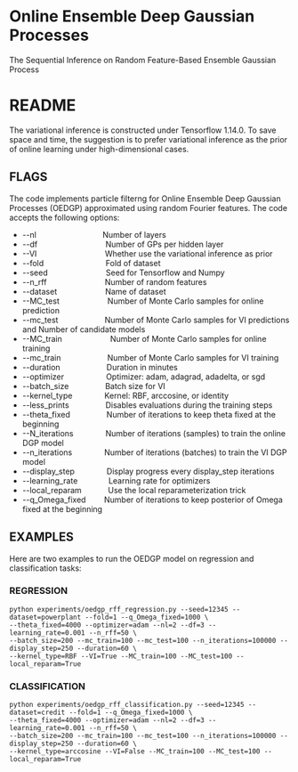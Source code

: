 # Online Ensemble Deep Gaussian Processes
The Sequential Inference on Random Feature-Based Ensemble Gaussian Process

# README

The variational inference is constructed under Tensorflow 1.14.0. To save space and time, the suggestion is to prefer variational inference as the prior of online learning under high-dimensional cases.

## FLAGS

The code implements particle filterng for Online Ensemble Deep Gaussian Processes (OEDGP) approximated using random Fourier features. The code accepts the following options:


* --nl                  &emsp; &emsp; &emsp; &emsp; &emsp; &emsp; &nbsp; Number of layers
* --df                  &emsp; &ensp; &emsp; &emsp; &emsp; &emsp; &emsp; Number of GPs per hidden layer
* --VI                  &emsp; &ensp; &emsp; &emsp; &emsp; &emsp; &emsp; Whether use the variational inference as prior
* --fold                &emsp; &emsp; &emsp; &emsp; &emsp; &emsp; Fold of dataset
* --seed                &emsp; &emsp; &emsp; &emsp; &emsp; &ensp; Seed for Tensorflow and Numpy
* --n_rff               &emsp; &emsp; &emsp; &emsp; &emsp; &ensp; Number of random features
* --dataset             &emsp; &emsp; &emsp; &emsp; &ensp; Name of dataset
* --MC_test             &emsp; &ensp; &emsp; &emsp; &emsp; Number of Monte Carlo samples for online prediction
* --mc_test             &emsp; &emsp; &emsp; &emsp; &nbsp; Number of Monte Carlo samples for VI predictions and Number of candidate models
* --MC_train            &emsp; &ensp; &emsp; &emsp; &emsp; Number of Monte Carlo samples for online training
* --mc_train            &emsp; &emsp; &emsp; &emsp; &nbsp; Number of Monte Carlo samples for VI training
* --duration            &emsp; &emsp; &emsp; &emsp; &nbsp; Duration in minutes
* --optimizer           &emsp; &emsp; &emsp; &emsp; Optimizer: adam, adagrad, adadelta, or sgd
* --batch_size          &emsp; &emsp; &emsp; &nbsp; Batch size for VI
* --kernel_type         &emsp; &emsp; &emsp; Kernel: RBF, arccosine, or identity
* --less_prints         &emsp; &emsp; &emsp; &nbsp; Disables evaluations during the training steps
* --theta_fixed         &emsp; &emsp; &emsp; &nbsp; Number of iterations to keep theta fixed at the beginning
* --N_iterations        &emsp; &emsp; &emsp; Number of iterations (samples) to train the online DGP model
* --n_iterations        &emsp; &emsp; &emsp; Number of iterations (batches) to train the VI DGP model
* --display_step        &emsp; &emsp; &emsp; Display progress every display_step iterations
* --learning_rate       &emsp; &emsp; &nbsp; &nbsp; Learning rate for optimizers
* --local_reparam       &emsp; &emsp; &nbsp; Use the local reparameterization trick
* --q_Omega_fixed       &emsp; &ensp; Number of iterations to keep posterior of Omega fixed at the beginning


## EXAMPLES

Here are two examples to run the OEDGP model on regression and classification tasks:

### REGRESSION
```
python experiments/oedgp_rff_regression.py --seed=12345 --dataset=powerplant --fold=1 --q_Omega_fixed=1000 \
--theta_fixed=4000 --optimizer=adam --nl=2 --df=3 --learning_rate=0.001 --n_rff=50 \
--batch_size=200 --mc_train=100 --mc_test=100 --n_iterations=100000 --display_step=250 --duration=60 \
--kernel_type=RBF --VI=True --MC_train=100 --MC_test=100 --local_reparam=True
```

### CLASSIFICATION
```
python experiments/oedgp_rff_classification.py --seed=12345 --dataset=credit --fold=1 --q_Omega_fixed=1000 \
--theta_fixed=4000 --optimizer=adam --nl=2 --df=3 --learning_rate=0.001 --n_rff=50 \
--batch_size=200 --mc_train=100 --mc_test=100 --n_iterations=100000 --display_step=250 --duration=60 \
--kernel_type=arccosine --VI=False --MC_train=100 --MC_test=100 --local_reparam=True
```